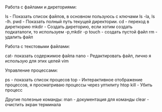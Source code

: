Работа с файлами и диреториями:

ls - Показать список файлов, в основном пользуюсь с ключами ls -la, ls -lh.
pwd - Показать полный путь текущей директории.
cd - переход в диреткорию
mkdir - Создать диреторию, если хотим создать подкаталоги, то используем -p,mkdir -p
touch - создать пустой файл
rm - удалить файл

Работа с текстовыми файлами:

cat- показать содержимое файла
nano - Редактировать файл, лично я использую для этих целей vim

Управление процессами:

ps - показать список процесов
top - Интерактивное отображение процессов, я просматриваю процессы через ултилиту htop
kill <PID> - Убить процесс

Другие полезные команды:
man - документация для команды
clear - очистить экран терминала
